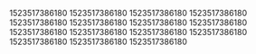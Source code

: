 1523517386180
1523517386180
1523517386180
1523517386180
1523517386180
1523517386180
1523517386180
1523517386180
1523517386180
1523517386180
1523517386180
1523517386180
1523517386180
1523517386180
1523517386180